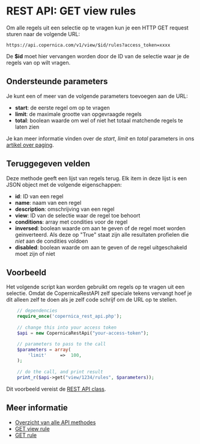 # REST API: GET view rules

Om alle regels uit een selectie op te vragen kun je een HTTP GET request sturen naar de volgende URL:

`https://api.copernica.com/v1/view/$id/rules?access_token=xxxx`

De **$id** moet hier vervangen worden door de ID van de selectie waar je de regels van op wilt vragen.


## Ondersteunde parameters

Je kunt een of meer van de volgende parameters toevoegen aan de URL:

- **start**: de eerste regel om op te vragen
- **limit**: de maximale grootte van opgevraagde regels
- **total**: boolean waarde om wel of niet het totaal matchende regels te laten zien

Je kan meer informatie vinden over de *start*, *limit* en *total* parameters 
in ons [artikel over paging](./rest-paging.md).


## Teruggegeven velden

Deze methode geeft een lijst van regels terug. Elk item in deze lijst is een JSON object met de volgende eigenschappen:

- **id**: ID van een regel
- **name**: naam van een regel
- **description**: omschrijving van een regel
- **view**: ID van de selectie waar de regel toe behoort
- **conditions**: array met condities voor de regel
- **inversed**: boolean waarde om aan te geven of de regel moet worden geinverteerd. Als deze op "True" staat zijn alle resultaten profielen die *niet* aan de condities voldoen
- **disabled**: boolean waarde om aan te geven of de regel uitgeschakeld moet zijn of niet


## Voorbeeld

Het volgende script kan worden gebruikt om regels op te vragen uit een selectie. Omdat de CopernicaRestAPI zelf speciale tekens vervangt hoef je dit alleen zelf te doen als je zelf code schrijf om de URL op te stellen.

```php
    // dependencies
    require_once('copernica_rest_api.php');
    
    // change this into your access token
    $api = new CopernicaRestApi("your-access-token");

    // parameters to pass to the call
    $parameters = array(
        'limit'     =>  100,
    );
    
    // do the call, and print result
    print_r($api->get("view/1234/rules", $parameters));
```

Dit voorbeeld vereist de [REST API class](rest-php).

    
## Meer informatie

- [Overzicht van alle API methodes](rest-api)
- [GET view rule](./get-view-rule)
- [GET rule](./rest-get-rule)

